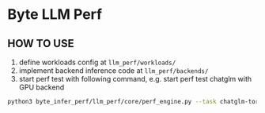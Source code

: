 # Byte LLM Perf

## HOW TO USE

1. define workloads config at `llm_perf/workloads/`
2. implement backend inference code at `llm_perf/backends/`
3. start perf test with following command, e.g. start perf test chatglm with GPU backend 

```bash
python3 byte_infer_perf/llm_perf/core/perf_engine.py --task chatglm-torch-fp16-6b --hardware_type GPU
```
